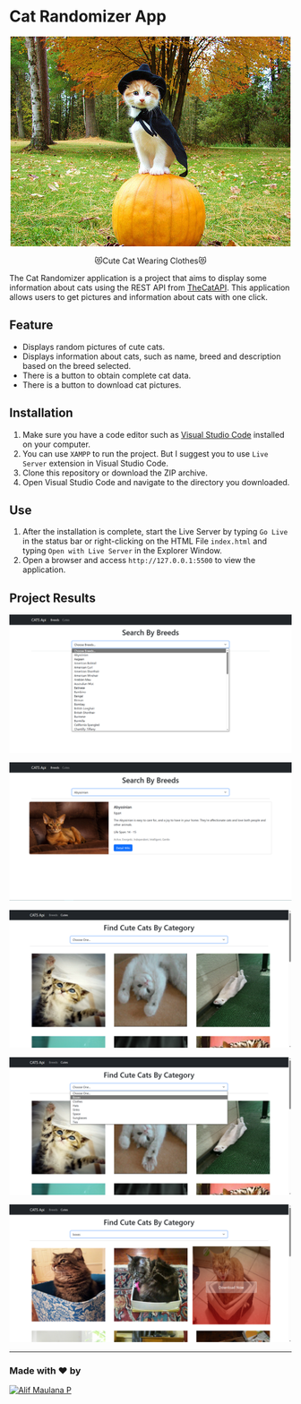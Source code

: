 # Cat Randomizer App

<div align=center>
  <img src='./assets/cat1.jpg' alt='thumbnail' />
</div>

<p align=center>😻Cute Cat Wearing Clothes😻</p>

The Cat Randomizer application is a project that aims to display some information about cats using the REST API from [TheCatAPI](https://thecatapi.com/). This application allows users to get pictures and information about cats with one click.

## Feature

- Displays random pictures of cute cats.
- Displays information about cats, such as name, breed and description based on the breed selected.
- There is a button to obtain complete cat data.
- There is a button to download cat pictures.

## Installation

1. Make sure you have a code editor such as [Visual Studio Code](https://code.visualstudio.com/) installed on your computer.
2. You can use `XAMPP` to run the project. But I suggest you to use `Live Server` extension in Visual Studio Code.
3. Clone this repository or download the ZIP archive.
4. Open Visual Studio Code and navigate to the directory you downloaded.

## Use

1. After the installation is complete, start the Live Server by typing `Go Live` in the status bar or right-clicking on the HTML File `index.html` and typing `Open with Live Server` in the Explorer Window.
2. Open a browser and access `http://127.0.0.1:5500` to view the application.

## Project Results

![Result 1](./assets/result1.png)

![Result 2](./assets/result2.png)

![Result 3](./assets/result3.png)

![Result 4](./assets/result4.png)

![Result 5](./assets/result5.png)

---

### Made with ❤️ by

[![Alif Maulana P](https://github.com/AlifMP.png?size=100)](https://github.com/AlifMP)
